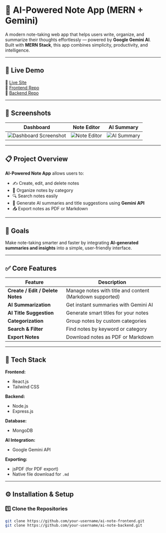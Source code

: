 # 🧠 AI-Powered Note App (MERN + Gemini)

A modern note-taking web app that helps users write, organize, and summarize their thoughts effortlessly — powered by **Google Gemini AI**.  
Built with **MERN Stack**, this app combines simplicity, productivity, and intelligence.

---

## 🚀 Live Demo  
🔗 [Live Site](https://ai-notes-client.vercel.app)  
📁 [Frontend Repo](https://github.com/Bijoydas2/ai-note-client)  
📁 [Backend Repo](https://github.com/Bijoydas2/ai-note-server)

---

## 📸 Screenshots

| Dashboard | Note Editor | AI Summary |
|------------|--------------|-------------|
| ![Dashboard Screenshot](https://i.ibb.co.com/nsWPxfRt/Screenshot-2025-10-13-220059.png) | ![Note Editor](https://i.ibb.co.com/HTcDt36k/Screenshot-2025-10-12-072426.png) | ![AI Summary](https://i.ibb.co.com/zh1qTDXp/Screenshot-2025-10-12-072441.png) |

---

## 📋 Project Overview

**AI-Powered Note App** allows users to:
- ✍️ Create, edit, and delete notes  
- 🧩 Organize notes by category  
- 🔍 Search notes easily  
- 🤖 Generate AI summaries and title suggestions using **Gemini API**  
- 📤 Export notes as PDF or Markdown  

---

## 🎯 Goals

Make note-taking smarter and faster by integrating **AI-generated summaries and insights** into a simple, user-friendly interface.

---

## ✅ Core Features

| Feature | Description |
|----------|--------------|
| **Create / Edit / Delete Notes** | Manage notes with title and content (Markdown supported) |
| **AI Summarization** | Get instant summaries with Gemini AI |
| **AI Title Suggestion** | Generate smart titles for your notes |
| **Categorization** | Group notes by custom categories |
| **Search & Filter** | Find notes by keyword or category |
| **Export Notes** | Download notes as PDF or Markdown |

---

## 🧱 Tech Stack

**Frontend:**
- React.js  
- Tailwind CSS  

**Backend:**
- Node.js  
- Express.js  

**Database:**
- MongoDB  

**AI Integration:**
- Google Gemini API  

**Exporting:**
- jsPDF (for PDF export)  
- Native file download for `.md`  

---

## ⚙️ Installation & Setup

### 1️⃣ Clone the Repositories
```bash
git clone https://github.com/your-username/ai-note-frontend.git
git clone https://github.com/your-username/ai-note-backend.git
